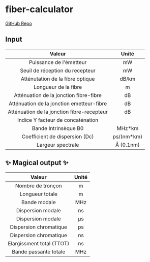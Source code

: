 # fiber-calculator

[GitHub Repo](https://github.com/Its-Just-Nans/fiber-calculator)

## Input

| Valeur                                      | Unité      |
|:-------------------------------------------:|:----------:|
| Puissance de l'émetteur                     | mW         |
| Seuil de réception du recepteur             | mW         |
| Atténutation de la fibre optique            | dB/km      |
| Longueur de la fibre                        | m          |
| Atténuation de la jonction fibre-fibre      | dB         |
| Atténuation de la jonction emetteur-fibre   | dB         |
| Atténuation de la jonction fibre-recepteur  | dB         |
| Indice Y facteur de concaténation           |            |
| Bande Intrinsèque B0                        | MHz*km     |
| Coefficient de dispersion (Dc)              | ps/(nm*km) |
| Largeur spectrale                           | Å (0.1nm)  |

## ✨ Magical output ✨

| Valeur                                      | Unité    |
|:-------------------------------------------:|:--------:|
| Nombre de tronçon                           | m        |
| Longueur totale                             | m        |
| Bande modale                                | MHz      |
| Dispersion modale                           | ns       |
| Dispersion modale                           | µs       |
| Dispersion chromatique                      | ps       |
| Dispersion chromatique                      | ns       |
| Elargissment total (TTOT)                   | ns       |
| Bande passante totale                       | MHz      |
